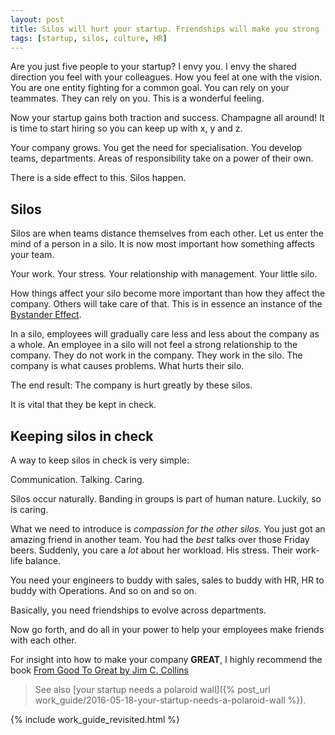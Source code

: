 ```yaml
---
layout: post
title: Silos will hurt your startup. Friendships will make you strong
tags: [startup, silos, culture, HR]
---
```


Are you just five people to your startup? I envy you.
I envy the shared direction you feel with your colleagues. How you feel at one with the vision. You are one entity fighting for a common goal. You can rely on your teammates. They can rely on you. This is a wonderful feeling.

Now your startup gains both traction and success. Champagne all around!
It is time to start hiring so you can keep up with x, y and z.

Your company grows. You get the need for specialisation. You develop teams, departments. Areas of responsibility take on a power of their own.

There is a side effect to this. Silos happen.

## Silos

Silos are when teams distance themselves from each other. Let us enter the mind of a person in a silo. It is now most important how something affects your team.

Your work. Your stress. Your relationship with management. Your little silo.

How things affect your silo become more important than how they affect the company. Others will take care of that. This is in essence an instance of the [Bystander Effect](https://en.wikipedia.org/wiki/Bystander_effect).

In a silo, employees will gradually care less and less about the company as a whole. An employee in a silo will not feel a strong relationship to the company. They do not work in the company. They work in the silo. The company is what causes problems. What hurts their silo.

The end result: The company is hurt greatly by these silos.

It is vital that they be kept in check.

## Keeping silos in check

A way to keep silos in check is very simple:

Communication. Talking. Caring.

Silos occur naturally. Banding in groups is part of human nature. Luckily, so is caring.

What we need to introduce is _compassion for the other silos_. You just got an amazing friend in another team. You had the _best_ talks over those Friday beers. Suddenly, you care a _lot_ about her workload. His stress. Their work-life balance.

You need your engineers to buddy with sales, sales to buddy with HR, HR to buddy with Operations. And so on and so on.

Basically, you need friendships to evolve across departments.

Now go forth, and do all in your power to help your employees make friends with each other.

For insight into how to make your company **GREAT**, I highly recommend the book [From Good To Great by Jim C. Collins](https://amzn.to/3WzxE14)

> See also [your startup needs a polaroid wall]({% post_url work_guide/2016-05-18-your-startup-needs-a-polaroid-wall %}).

{% include work_guide_revisited.html %}